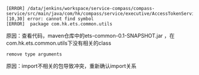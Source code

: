 ```
[ERROR] /data/jenkins/workspace/service-compass/compass-service/src/main/java/com/hk/compass/service/executive/AccessTokenServiceImpl.java:[10,30] error: cannot find symbol
[ERROR]  package com.hk.ets.common.utils
```

原因：查看代码，maven仓库中的ets-common-0.1-SNAPSHOT.jar  ，在com.hk.ets.common.utils下没有相关的class

```
remove type arguments
```

原因：import不相关的包导致冲突，重新确认import关系

